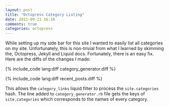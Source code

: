 ```yaml
---
layout: post
title: "Octopress Category Listing"
date: 2011-09-21 16:18
comments: true
categories: octopress
---
```


While setting up my side bar for this site I wanted to easily list all
categories on my site. Unfortunately, this is non-trivial from what I learned by
skimming the, Octopress, Jekyll and Liquid docs. Fortunately, there is an easy
fix. Here are the diffs of the changes I made:

{% include_code lang:diff category_generator.diff %}

{% include_code lang:diff recent_posts.diff %}

This allows the `category_links` liquid filter to process the
`site.categories` hash. The line added to `category_generator.rb` file gets
the keys of `site.categories` which corresponds to the names of every
category.
